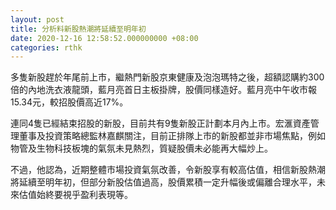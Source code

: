 ```yaml
---
layout: post
title: 分析料新股熱潮將延續至明年初
date: 2020-12-16 12:58:52.000000000 +08:00
categories: rthk
---
```


多隻新股趕於年尾前上市，繼熱門新股京東健康及泡泡瑪特之後，超額認購約300倍的內地洗衣液龍頭，藍月亮首日主板掛牌，股價同樣造好。藍月亮中午收市報15.34元，較招股價高近17%。

連同4隻已經結束招股的新股，目前共有9隻新股正計劃本月內上市。宏滙資產管理董事及投資策略總監林嘉麒關注，目前正排隊上市的新股都並非市場焦點，例如物管及生物科技板塊的氣氛未見熱烈，質疑股價未必能再大幅炒上。

不過，他認為，近期整體市場投資氣氛改善，令新股享有較高估值，相信新股熱潮將延續至明年初，但部分新股估值過高，股價累積一定升幅後或偏離合理水平，未來估值始終要視乎盈利表現等。
